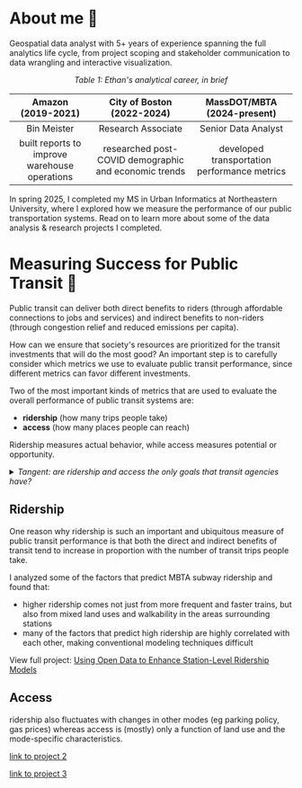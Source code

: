 # About me :wave:
Geospatial data analyst with 5+ years of experience spanning the full analytics 
life cycle, from project scoping and stakeholder communication to data 
wrangling and interactive visualization. 

*<p align="center">Table 1: Ethan's analytical career, in brief</p>*

Amazon <br>(2019-2021) | City of Boston <br>(2022-2024) | MassDOT/MBTA <br>(2024-present)
:--------: | :------: | :-------:
Bin Meister | Research Associate | Senior Data Analyst
built reports to improve warehouse operations | researched post-COVID demographic and economic trends | developed transportation performance metrics

In spring 2025, I completed my MS in Urban Informatics at Northeastern University,
where I explored how we measure the performance of our public transportation 
systems. Read on to learn more about some of the data analysis & research 
projects I completed. 

# Measuring Success for Public Transit :trolleybus:
Public transit can deliver both direct benefits to riders (through affordable 
connections to jobs and services) and indirect benefits to non-riders (through 
congestion relief and reduced emissions per capita). 

How can we ensure that society's resources are prioritized for the transit investments 
that will do the most good? An important step is to carefully consider which metrics 
we use to evaluate public transit performance, since different metrics can favor 
different investments. 

Two of the most important kinds of metrics that are used to evaluate the overall
performance of public transit systems are:
-  **ridership** (how many trips people take)
-  **access** (how many places people can reach)

Ridership measures actual behavior, while access measures potential or opportunity.

<details>

<summary><i>Tangent: are ridership and access the only goals that transit agencies have?</summary>

<br>Most transit agencies don't seek to narrowly maximize ridership or access at an
aggregate level. In fact, a large portion of transit service is explicitly
designed not to maximize total ridership or access, but instead to provide a
basic level of service to a wide swath of communities, a dynamic which Jarrett
Walker calls the "<a href="https://humantransit.org/2018/02/basics-the-ridership-coverage-tradeoff.html">ridership-coverage tradeoff</a>".
Different agencies apply different value judgments about how to distribute 
service.

Although ridership and access are not the only goals that transit agencies have,
both metrics remain in widespread use, especially for evaluating large-scale 
service changes.</i>

</details>

## Ridership
One reason why ridership is such an important and ubiquitous measure of public 
transit performance is that both the direct and indirect benefits of transit 
tend to increase in proportion with the number of transit trips people take.

I analyzed some of the factors that predict MBTA subway ridership and found that:
* higher ridership comes not just from more frequent and faster trains, but also from mixed land uses and walkability in the areas surrounding stations
* many of the factors that predict high ridership are highly correlated with each other, making conventional modeling techniques difficult

View full project: [Using Open Data to Enhance Station-Level Ridership Models](https://mciethan.github.io/project1.html)

## Access

 ridership also fluctuates with changes in other modes (eg parking policy, gas prices)
whereas access is (mostly) only a function of land use and the mode-specific characteristics. 




[link to project 2](https://mciethan.github.io/project2.html)

[link to project 3](https://mciethan.github.io/project3.html)